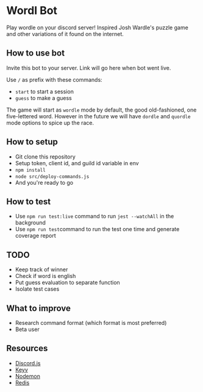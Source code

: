# Wordl Bot

Play wordle on your discord server! Inspired Josh Wardle's puzzle game and other variations of it found on the internet.

## How to use bot
Invite this bot to your server. Link will go here when bot went live.

Use ```/``` as prefix with these commands:
- ```start``` to start a session
- ```guess``` to make a guess

The game will start as ```wordle``` mode by default, the good old-fashioned, one five-lettered word. However in the future we will have ```dordle``` and ```quordle``` mode options to spice up the race.

## How to setup
- Git clone this repository
- Setup token, client id, and guild id variable in env
- ```npm install```
- ```node src/deploy-commands.js```
- And you're ready to go

## How to test
- Use ```npm run test:live``` command to run ```jest --watchAll``` in the background
- Use ```npm run test```command to run the test one time and generate coverage report

## TODO
- Keep track of winner
- Check if word is english
- Put guess evaluation to separate function
- Isolate test cases

## What to improve
- Research command format (which format is most preferred)
- Beta user

## Resources
- [Discord.js](https://discord.js.org/#/)
- [Keyv](https://www.npmjs.com/package/keyv)
- [Nodemon](https://www.npmjs.com/package/nodemon)
- [Redis](https://redis.io)
